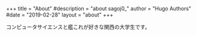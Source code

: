 +++
title = "About"
#description = "about sagoj0_"
author = "Hugo Authors"
#date = "2019-02-28"
layout = "about"
+++

コンピュータサイエンスと艦これが好きな関西の大学生です。  

